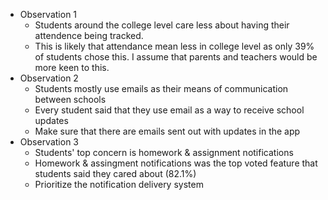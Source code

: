 * Observation 1
  * Students around the college level care less about having their attendence being tracked.
  * This is likely that attendance mean less in college level as only 39% of students chose this. I assume that parents and teachers would be more keen to this.
* Observation 2
  * Students mostly use emails as their means of communication between schools
  * Every student said that they use email as a way to receive school updates
  * Make sure that there are emails sent out with updates in the app
* Observation 3
  * Students' top concern is homework & assignment notifications
  * Homework & assingment notifications was the top voted feature that students said they cared about (82.1%)
  * Prioritize the notification delivery system  
